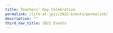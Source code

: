 ```yaml
---
title: Teachers’ Day Celebration
permalink: /life-at-jpjc/2022-Events/permalink/
description: ""
third_nav_title: 2022 Events
---
```

